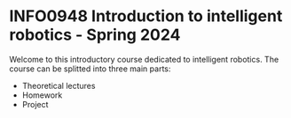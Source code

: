 # INFO0948 Introduction to intelligent robotics - Spring 2024

Welcome to this introductory course dedicated to intelligent robotics. The course can be splitted into three main parts:
* Theoretical lectures
* Homework
* Project


